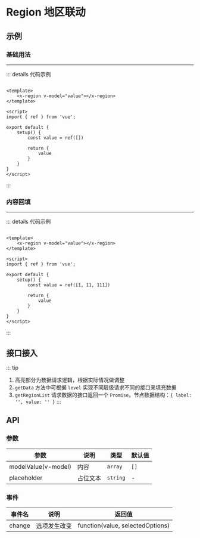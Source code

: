# Region 地区联动

## 示例

### 基础用法
---
<x-region v-model="value"></x-region>

::: details 代码示例

```vue

<template>
    <x-region v-model="value"></x-region>
</template>

<script>
import { ref } from 'vue';

export default {
    setup() {
        const value = ref([])

        return {
            value
        }
    }
}
</script>
```

:::

### 内容回填
---
<x-region v-model="value1"></x-region>

::: details 代码示例

```vue

<template>
    <x-region v-model="value"></x-region>
</template>

<script>
import { ref } from 'vue';

export default {
    setup() {
        const value = ref([1, 11, 111])

        return {
            value
        }
    }
}
</script>
```

:::

## 接口接入
::: tip
1. 高亮部分为数据请求逻辑，根据实际情况做调整
2. `getData` 方法中可根据 `level` 实现不同层级请求不同的接口来填充数据
3. `getRegionList` 请求数据的接口返回一个 `Promise`。节点数据结构：`{ label: '', value: '' }`
:::

[//]: # (::: details 代码示例)

[//]: # (<<< @/../src/components/region.vue{71-132,138-188 vue})

[//]: # (:::)

## API

### 参数

| 参数                  | 说明   | 类型       | 默认值  |
|---------------------|------|----------|------|
| modelValue(v-model) | 内容   | `array`  | `[]` |
| placeholder         | 占位文本 | `string` | -    |

### 事件

| 事件名    | 说明     | 返回值                              |
|--------|--------|----------------------------------|
| change | 选项发生改变 | function(value, selectedOptions) |

<script setup>
import { ref } from 'vue';

const value = ref([]);
const value1 = ref([1, 11, 111])
</script>